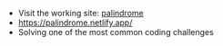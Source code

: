 - Visit the working site: [palindrome](https://palindrome.netlify.app/)
- https://palindrome.netlify.app/
- Solving one of the most common coding challenges
